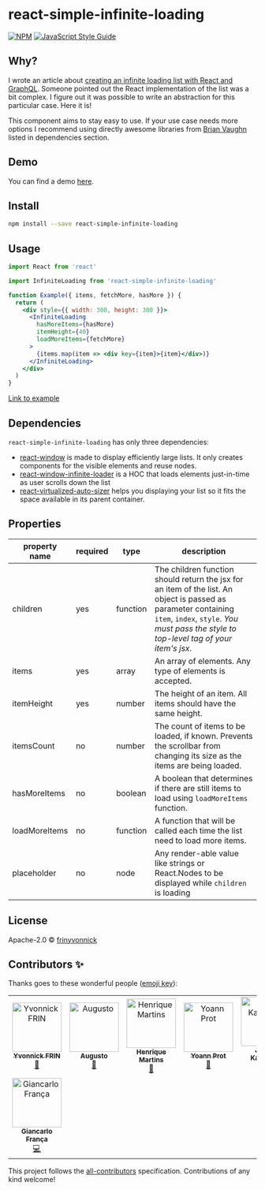 # react-simple-infinite-loading

[![NPM](https://img.shields.io/npm/v/react-simple-infinite-loading.svg)](https://www.npmjs.com/package/react-simple-infinite-loading) [![JavaScript Style Guide](https://img.shields.io/badge/code_style-standard-brightgreen.svg)](https://standardjs.com)

## Why?

I wrote an article about [creating an infinite loading list with React and GraphQL](https://dev.to/yvonnickfrin/create-an-infinite-loading-list-with-react-and-graphql-19hh). Someone pointed out the React implementation of the list was a bit complex. I figure out it was possible to write an abstraction for this particular case. Here it is!

This component aims to stay easy to use. If your use case needs more options I recommend using directly awesome libraries from [Brian Vaughn](https://github.com/bvaughn) listed in dependencies section.

## Demo

You can find a demo [here](https://codesandbox.io/s/magical-shockley-vhkz8).

## Install

```bash
npm install --save react-simple-infinite-loading
```

## Usage

```jsx
import React from 'react'

import InfiniteLoading from 'react-simple-infinite-loading'

function Example({ items, fetchMore, hasMore }) {
  return (
    <div style={{ width: 300, height: 300 }}>
      <InfiniteLoading
        hasMoreItems={hasMore}
        itemHeight={40}
        loadMoreItems={fetchMore}
      >
        {items.map(item => <div key={item}>{item}</div>)}
      </InfiniteLoading>
    </div>
  )
}
```

[Link to example](/example/README.md)

## Dependencies

`react-simple-infinite-loading` has only three dependencies:

- [react-window](https://github.com/bvaughn/react-window) is made to display efficiently large lists. It only creates components for the visible elements and reuse nodes.
- [react-window-infinite-loader](https://github.com/bvaughn/react-window-infinite-loader/) is a HOC that loads elements just-in-time as user scrolls down the list
- [react-virtualized-auto-sizer](https://github.com/bvaughn/react-virtualized-auto-sizer/) helps you displaying your list so it fits the space available in its parent container.

## Properties

| property name | required | type     | description                                                                                                                                                                                               |
| ------------- | -------- | -------- | --------------------------------------------------------------------------------------------------------------------------------------------------------------------------------------------------------- |
| children      | yes      | function | The children function should return the jsx for an item of the list. An object is passed as parameter containing `item`, `index`, `style`. _You must pass the style to top-level tag of your item's jsx_. |
| items         | yes      | array    | An array of elements. Any type of elements is accepted.                                                                                                                                                   |
| itemHeight    | yes      | number   | The height of an item. All items should have the same height.                                                                                                                                             |
| itemsCount    | no       | number   | The count of items to be loaded, if known. Prevents the scrollbar from changing its size as the items are being loaded.                                                                             |
| hasMoreItems  | no       | boolean  | A boolean that determines if there are still items to load using `loadMoreItems` function.                                                                                                                |
| loadMoreItems | no       | function | A function that will be called each time the list need to load more items.                                                                                                                                |
| placeholder   | no       | node     | Any render-able value like strings or React.Nodes to be displayed while `children` is loading                                                                                                             |

## License

Apache-2.0 © [frinyvonnick](https://github.com/frinyvonnick)

## Contributors ✨

Thanks goes to these wonderful people ([emoji key](https://allcontributors.org/docs/en/emoji-key)):
<!-- ALL-CONTRIBUTORS-LIST:START - Do not remove or modify this section -->
<!-- prettier-ignore -->
<table>
  <tr>
    <td align="center"><a href="https://yvonnickfrin.dev"><img src="https://avatars0.githubusercontent.com/u/13099512?v=4" width="100px;" alt="Yvonnick FRIN"/><br /><sub><b>Yvonnick FRIN</b></sub></a><br /><a href="https://github.com/frinyvonnick/react-simple-infinite-loading/commits?author=frinyvonnick" title="Documentation">📖</a></td>
    <td align="center"><a href="https://github.com/AugustoConti"><img src="https://avatars1.githubusercontent.com/u/8778672?v=4" width="100px;" alt="Augusto"/><br /><sub><b>Augusto</b></sub></a><br /><a href="https://github.com/frinyvonnick/react-simple-infinite-loading/commits?author=AugustoConti" title="Documentation">📖</a></td>
    <td align="center"><a href="https://henry-ns.github.io/portfolio/"><img src="https://avatars0.githubusercontent.com/u/16365204?v=4" width="100px;" alt="Henrique Martins"/><br /><sub><b>Henrique Martins</b></sub></a><br /><a href="https://github.com/frinyvonnick/react-simple-infinite-loading/commits?author=henry-ns" title="Documentation">📖</a></td>
    <td align="center"><a href="https://github.com/Taranys"><img src="https://avatars2.githubusercontent.com/u/4621525?v=4" width="100px;" alt="Yoann Prot"/><br /><sub><b>Yoann Prot</b></sub></a><br /><a href="https://github.com/frinyvonnick/react-simple-infinite-loading/commits?author=Taranys" title="Documentation">📖</a></td>
    <td align="center"><a href="https://github.com/Orodan"><img src="https://avatars1.githubusercontent.com/u/7422824?v=4" width="100px;" alt="Jimmy Kasprzak"/><br /><sub><b>Jimmy Kasprzak</b></sub></a><br /><a href="https://github.com/frinyvonnick/react-simple-infinite-loading/commits?author=Orodan" title="Code">💻</a></td>
    <td align="center"><a href="https://about.me/hallackerem"><img src="https://avatars3.githubusercontent.com/u/6216601?v=4" width="100px;" alt="Kerem Hallaç"/><br /><sub><b>Kerem Hallaç</b></sub></a><br /><a href="https://github.com/frinyvonnick/react-simple-infinite-loading/commits?author=keremh" title="Code">💻</a></td>
    <td align="center"><a href="https://timrybicki.com"><img src="https://avatars3.githubusercontent.com/u/39889198?v=4" width="100px;" alt="Tim"/><br /><sub><b>Tim</b></sub></a><br /><a href="https://github.com/frinyvonnick/react-simple-infinite-loading/commits?author=trybick" title="Documentation">📖</a> <a href="https://github.com/frinyvonnick/react-simple-infinite-loading/commits?author=trybick" title="Code">💻</a></td>
  </tr>
  <tr>
    <td align="center"><a href="https://github.com/gVirtu"><img src="https://avatars1.githubusercontent.com/u/15658199?v=4" width="100px;" alt="Giancarlo França"/><br /><sub><b>Giancarlo França</b></sub></a><br /><a href="https://github.com/frinyvonnick/react-simple-infinite-loading/commits?author=gVirtu" title="Code">💻</a></td>
  </tr>
</table>

<!-- ALL-CONTRIBUTORS-LIST:END -->

This project follows the [all-contributors](https://github.com/all-contributors/all-contributors) specification. Contributions of any kind welcome!
